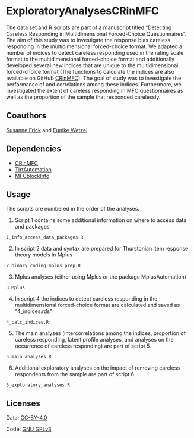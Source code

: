 # ExploratoryAnalysesCRinMFC

The data set and R scripts are part of a manuscript titled “Detecting Careless Responding in Multidimensional Forced-Choice Questionnaires”. 
The aim of this study was to investigate the response bias careless responding 
in the multidimensional forced-choice format. We adapted a number of indices to 
detect careless responding used in the rating scale format to the 
multidimensional forced-choice format and additionally developed several new 
indices that are unique to the multidimensional forced-choice format (The 
functions to calculate the indices are also available on GitHub [CRinMFC](https://github.com/rkupffer/CRinMFConline)). The goal of study was to investigate the performance of and correlations among these indices. Furthermore,
we investigated the extent of careless responding in MFC questionnaires as well 
as the proportion of the sample that responded carelessly.

## Coauthors
[Susanne Frick](https://github.com/susanne-frick) and
[Eunike Wetzel](https://github.com/eunike-wetzel)

## Dependencies
- [CRinMFC](https://github.com/rkupffer/CRinMFC)   
- [TirtAutomation](https://github.com/susanne-frick/TirtAutomation)   
- [MFCblockInfo](https://github.com/susanne-frick/MFCblockInfo)   

## Usage
The scripts are numbered in the order of the analyses.

1. Script 1 contains some additional information on where to access data and packages
```
1_info_access_data_packages.R
```
2. In script 2 data and syntax are prepared for Thurstonian item response theory models in Mplus
```
2_binary_coding_mplus_prep.R
```
3. Mplus analyses (either using Mplus or the package MplusAutomation)
```
3_Mplus
```
4. In script 4 the indices to detect careless responding in the multidimensional forced-choice format are calculated and saved as "4_indices.rds"
```
4_calc_indices.R
```
5. The main analyses (intercorrelations among the indices, proportion of careless responding, latent profile analyses, and analyses on the occurrence of careless responding) are part of script 5.
```
5_main_analyses.R
```
6. Additional exploratory analyses on the impact of removing careless respondents from the sample are part of script 6.
```
5_exploratory_analyses.R
```

## Licenses
Data:
[CC-BY-4.0](https://choosealicense.com/licenses/cc-by-4.0/)

Code:
[GNU GPLv3](https://choosealicense.com/licenses/gpl-3.0/)
